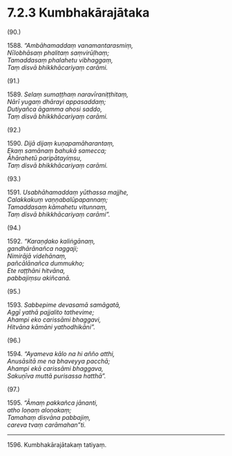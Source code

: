 

# 7.2.3 Kumbhakārajātaka




(90.)

1588\. _“Ambāhamaddaṃ vanamantarasmiṃ,_  
_Nīlobhāsaṃ phalitaṃ saṃvirūḷhaṃ;_  
_Tamaddasaṃ phalahetu vibhaggaṃ,_  
_Taṃ disvā bhikkhācariyaṃ carāmi._  


(91.)

1589\. _Selaṃ sumaṭṭhaṃ naravīraniṭṭhitaṃ,_  
_Nārī yugaṃ dhārayi appasaddaṃ;_  
_Dutiyañca āgamma ahosi saddo,_  
_Taṃ disvā bhikkhācariyaṃ carāmi._  


(92.)

1590\. _Dijā dijaṃ kuṇapamāharantaṃ,_  
_Ekaṃ samānaṃ bahukā samecca;_  
_Āhārahetū paripātayiṃsu,_  
_Taṃ disvā bhikkhācariyaṃ carāmi._  


(93.)

1591\. _Usabhāhamaddaṃ yūthassa majjhe,_  
_Calakkakuṃ vaṇṇabalūpapannaṃ;_  
_Tamaddasaṃ kāmahetu vitunnaṃ,_  
_Taṃ disvā bhikkhācariyaṃ carāmi”._  


(94.)

1592\. _“Karaṇḍako kaliṅgānaṃ,_  
_gandhārānañca naggaji;_  
_Nimirājā videhānaṃ,_  
_pañcālānañca dummukho;_  
_Ete raṭṭhāni hitvāna,_  
_pabbajiṃsu akiñcanā._  


(95.)

1593\. _Sabbepime devasamā samāgatā,_  
_Aggī yathā pajjalito tathevime;_  
_Ahampi eko carissāmi bhaggavi,_  
_Hitvāna kāmāni yathodhikāni”._  


(96.)

1594\. _“Ayameva kālo na hi añño atthi,_  
_Anusāsitā me na bhaveyya pacchā;_  
_Ahampi ekā carissāmi bhaggava,_  
_Sakuṇīva muttā purisassa hatthā”._  


(97.)

1595\. _“Āmaṃ pakkañca jānanti,_  
_atho loṇaṃ aloṇakaṃ;_  
_Tamahaṃ disvāna pabbajiṃ,_  
_careva tvaṃ carāmahan”ti._  


---

1596\. Kumbhakārajātakaṃ tatiyaṃ.






